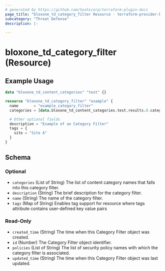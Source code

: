 ```yaml
---
# generated by https://github.com/hashicorp/terraform-plugin-docs
page_title: "bloxone_td_category_filter Resource - terraform-provider-bloxone"
subcategory: "Threat Defense"
description: |-
  
---
```


# bloxone_td_category_filter (Resource)



## Example Usage

```terraform
data "bloxone_td_content_categories" "test" {}

resource "bloxone_td_category_filter" "example" {
  name       = "example_category_filter"
  categories = [data.bloxone_td_content_categories.test.results.0.category_name]

  # Other optional fields
  description = "Example of an Category Filter"
  tags = {
    site = "Site A"
  }
}
```

<!-- schema generated by tfplugindocs -->
## Schema

### Optional

- `categories` (List of String) The list of content category names that falls into this category filter.
- `description` (String) The brief description for the category filter.
- `name` (String) The name of the category filter.
- `tags` (Map of String) Enables tag support for resource where tags attribute contains user-defined key value pairs

### Read-Only

- `created_time` (String) The time when this Category Filter object was created.
- `id` (Number) The Category Filter object identifier.
- `policies` (List of String) The list of security policy names with which the category filter is associated.
- `updated_time` (String) The time when this Category Filter object was last updated.
